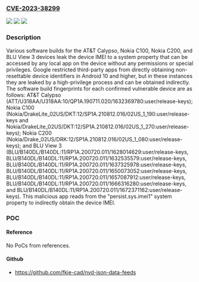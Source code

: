 ### [CVE-2023-38299](https://cve.mitre.org/cgi-bin/cvename.cgi?name=CVE-2023-38299)
![](https://img.shields.io/static/v1?label=Product&message=n%2Fa&color=blue)
![](https://img.shields.io/static/v1?label=Version&message=n%2Fa&color=blue)
![](https://img.shields.io/static/v1?label=Vulnerability&message=n%2Fa&color=brighgreen)

### Description

Various software builds for the AT&T Calypso, Nokia C100, Nokia C200, and BLU View 3 devices leak the device IMEI to a system property that can be accessed by any local app on the device without any permissions or special privileges. Google restricted third-party apps from directly obtaining non-resettable device identifiers in Android 10 and higher, but in these instances they are leaked by a high-privilege process and can be obtained indirectly. The software build fingerprints for each confirmed vulnerable device are as follows: AT&T Calypso (ATT/U318AA/U318AA:10/QP1A.190711.020/1632369780:user/release-keys); Nokia C100 (Nokia/DrakeLite_02US/DKT:12/SP1A.210812.016/02US_1_190:user/release-keys and Nokia/DrakeLite_02US/DKT:12/SP1A.210812.016/02US_1_270:user/release-keys); Nokia C200 (Nokia/Drake_02US/DRK:12/SP1A.210812.016/02US_1_080:user/release-keys); and BLU View 3 (BLU/B140DL/B140DL:11/RP1A.200720.011/1628014629:user/release-keys, BLU/B140DL/B140DL:11/RP1A.200720.011/1632535579:user/release-keys, BLU/B140DL/B140DL:11/RP1A.200720.011/1637325978:user/release-keys, BLU/B140DL/B140DL:11/RP1A.200720.011/1650073052:user/release-keys, BLU/B140DL/B140DL:11/RP1A.200720.011/1657087912:user/release-keys, BLU/B140DL/B140DL:11/RP1A.200720.011/1666316280:user/release-keys, and BLU/B140DL/B140DL:11/RP1A.200720.011/1672371162:user/release-keys). This malicious app reads from the "persist.sys.imei1" system property to indirectly obtain the device IMEI.

### POC

#### Reference
No PoCs from references.

#### Github
- https://github.com/fkie-cad/nvd-json-data-feeds

